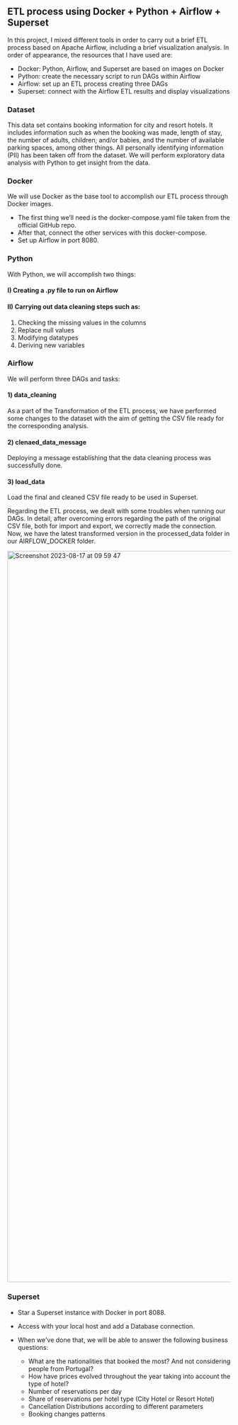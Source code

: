## ETL process using Docker + Python + Airflow + Superset

In this project, I mixed different tools in order to carry out a brief ETL process based on Apache Airflow, including a brief visualization analysis. In order of appearance, the resources that I have used are:

- Docker: Python, Airflow, and Superset are based on images on Docker
- Python: create the necessary script to run DAGs within Airflow
- Airflow: set up an ETL process creating three DAGs
- Superset: connect with the Airflow ETL results and display visualizations

### Dataset

This data set contains booking information for city and resort hotels. It includes information such as when the booking was made, length of stay, the number of adults, children, and/or babies, and the number of available parking spaces, among other things. All personally identifying information (PII) has been taken off from the dataset. We will perform exploratory data analysis with Python to get insight from the data.


### Docker

We will use Docker as the base tool to accomplish our ETL process through Docker images.

- The first thing we’ll need is the docker-compose.yaml file taken from the official GitHub repo.
-  After that, connect the other services with this docker-compose.
-  Set up Airflow in port 8080.

### Python

With Python, we will accomplish two things: 

#### I) Creating a .py file to run on Airflow

#### II) Carrying out data cleaning steps such as:

   1) Checking the missing values in the columns
   2) Replace null values
   3) Modifying datatypes
   4) Deriving new variables

### Airflow

We will perform three DAGs and tasks:

#### 1) data_cleaning

As a part of the Transformation of the ETL process, we have performed some changes to the dataset with the aim of getting the CSV file ready for the corresponding analysis.
   
#### 2) clenaed_data_message

Deploying a message establishing that the data cleaning process was successfully done.

#### 3) load_data

Load the final and cleaned CSV file ready to be used in Superset.

Regarding the ETL process, we dealt with some troubles when running our DAGs. In detail, after overcoming errors regarding the path of the original CSV file, both for import and export, we correctly made the connection. Now, we have the latest transformed version in the processed_data folder in our AIRFLOW_DOCKER folder.

<img width="1650" alt="Screenshot 2023-08-17 at 09 59 47" src="https://github.com/jgalvalisi/airflow/assets/97465207/88389e33-150a-462a-90c5-a6acc47b4a07">


### Superset

- Star a Superset instance with Docker in port 8088.
- Access with your local host and add a Database connection.
- When we've done that, we will be able to answer the following business questions:

   - What are the nationalities that booked the most? And not considering people from Portugal?
   - How have prices evolved throughout the year taking into account the type of hotel?
   - Number of reservations per day
   - Share of reservations per hotel type (City Hotel or Resort Hotel)
   - Cancellation Distributions according to different parameters  
   - Booking changes patterns
   

